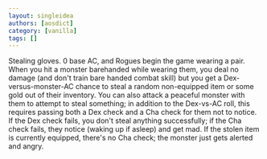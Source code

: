 ```yaml
---
layout: singleidea
authors: [aosdict]
category: [vanilla]
tags: []
---
```

Stealing gloves. 0 base AC, and Rogues begin the game wearing a pair. When you hit a monster barehanded while wearing them, you deal no damage (and don't train bare handed combat skill) but you get a Dex-versus-monster-AC chance to steal a random non-equipped item or some gold out of their inventory. You can also attack a peaceful monster with them to attempt to steal something; in addition to the Dex-vs-AC roll, this requires passing both a Dex check and a Cha check for them not to notice. If the Dex check fails, you don't steal anything successfully; if the Cha check fails, they notice (waking up if asleep) and get mad. If the stolen item is currently equipped, there's no Cha check; the monster just gets alerted and angry.
